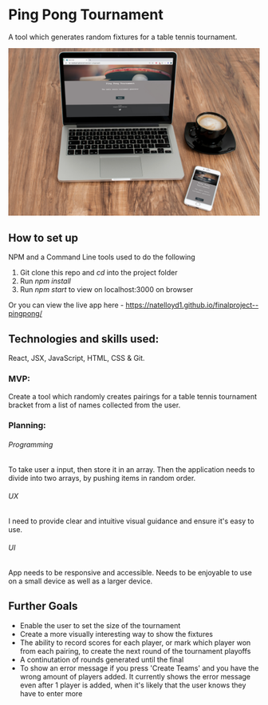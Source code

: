 # Ping Pong Tournament 

A tool which generates random fixtures for a table tennis tournament. 

![Mockup](/mockup/mockup.jpg)

## How to set up

NPM and a Command Line tools used to do the following

1. Git clone this repo and *cd* into the project folder
2. Run *npm install*
3. Run *npm start* to view on localhost:3000 on browser

Or you can view the live app here - https://natelloyd1.github.io/finalproject--pingpong/

## Technologies and skills used: 

React, JSX, JavaScript, HTML, CSS & Git. 

### MVP:

Create a tool which randomly creates pairings for a table tennis tournament bracket from a list of names collected from the 
user.

### Planning: 

###### Programming
To take user a input, then store it in an array. Then the application needs to divide into two arrays, by pushing items in random order. 

###### UX  
I need to provide clear and intuitive visual guidance and ensure it's easy to use. 

###### UI 
App needs to be responsive and accessible. Needs to be enjoyable to use on a small device as well as a larger device. 

## Further Goals  

- Enable the user to set the size of the tournament
- Create a more visually interesting way to show the fixtures
- The ability to record scores for each player, or mark which player won from each pairing, to create the next round of the   tournament playoffs
- A continutation of rounds generated until the final
- To show an error message if you press 'Create Teams' and you have the wrong amount of players added. It currently shows     the error message even after 1 player is added, when it's likely that the user knows they have to enter more
